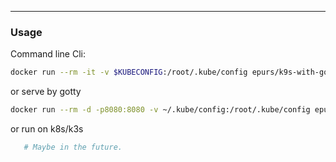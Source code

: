 ---
### Usage

Command line Cli:
```bash
docker run --rm -it -v $KUBECONFIG:/root/.kube/config epurs/k9s-with-gotty /bin/k9s
```
or serve by gotty
```bash
docker run --rm -d -p8080:8080 -v ~/.kube/config:/root/.kube/config epurs/k9s-with-gotty
```

or run on k8s/k3s
```bash
   # Maybe in the future.
```
